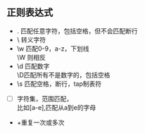 ## 正则表达式

+ . 匹配任意字符，包括空格，但不会匹配断行   
+ \ 转义字符        
+ \w 匹配0-9，a-z，下划线  
\W  则相反  
+ \d 匹配数字  
\D匹配所有不是数字的，包括空格
+ \s 匹配空格，断行，tap制表符
+ [ ] 字符集，范围匹配，  
比如[a-e],匹配从a到e的字母
+ +重复一次或多次